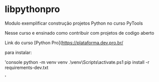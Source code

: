 # libpythonpro #
Modulo exemplificar construção projetos Python no curso PyTools

Nesse curso e ensinado como contribuir com projetos de codigo aberto

Link do curso [Python Pro](https://plataforma.dev.pro.br/

para instalar:

'console
python -m venv venv
.\venv\Scripts\activate.ps1
pip install -r requirements-dev.txt

'